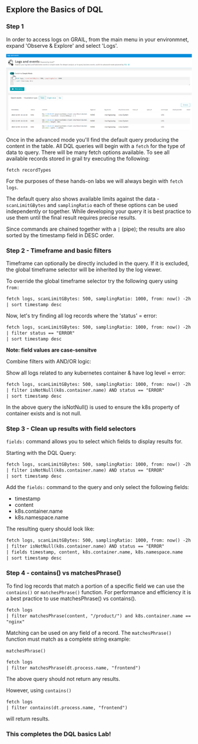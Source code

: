 ## Explore the Basics of DQL

### Step 1

In order to access logs on GRAIL, from the main menu in your environmnet, expand 'Observe & Explore' and select 'Logs'.

![Logs & Events Viewer](../assets/images/Log_viewer.png)

Once in the advanced mode you'll find the default query producing the content in the table. All DQL queries will begin with a `fetch` for the type of data to query. There will be many fetch options available. To see all available records stored in grail try executing the following:

```
fetch recordTypes
```

For the purposes of these hands-on labs we will always begin with `fetch logs`.

The default query also shows available limits against the data - `scanLimitGBytes` and `samplingRatio` each of these options can be used independently or together. While developing your query it is best practice to use them until the final result requires precise results.

Since commands are chained together with a `|` (pipe); the results are also sorted by the timestamp field in DESC order.

### Step 2 - Timeframe and basic filters

Timeframe can optionally be directly included in the query. If it is excluded, the global timeframe selector will be inherited by the log viewer.

To override the global timeframe selector try the following query using `from:`

```
fetch logs, scanLimitGBytes: 500, samplingRatio: 1000, from: now() -2h
| sort timestamp desc
```

Now, let's try finding all log records where the 'status' = error:

```
fetch logs, scanLimitGBytes: 500, samplingRatio: 1000, from: now() -2h
| filter status == "ERROR"
| sort timestamp desc
```

**Note: field values are case-sensitve**

Combine filters with AND/OR logic:

Show all logs related to any kubernetes container & have log level = error:

```
fetch logs, scanLimitGBytes: 500, samplingRatio: 1000, from: now() -2h
| filter isNotNull(k8s.container.name) AND status == "ERROR"
| sort timestamp desc
```

In the above query the isNotNull() is used to ensure the k8s property of container exists and is not null.

### Step 3 - Clean up results with field selectors

`fields:` command allows you to select which fields to display results for.

Starting with the DQL Query:

```
fetch logs, scanLimitGBytes: 500, samplingRatio: 1000, from: now() -2h
| filter isNotNull(k8s.container.name) AND status == "ERROR"
| sort timestamp desc
```

Add the `fields:` command to the query and only select the following fields:

- timestamp
- content
- k8s.container.name
- k8s.namespace.name

The resulting query should look like:

```
fetch logs, scanLimitGBytes: 500, samplingRatio: 1000, from: now() -2h
| filter isNotNull(k8s.container.name) AND status == "ERROR"
| fields timestamp, content, k8s.container.name, k8s.namespace.name
| sort timestamp desc
```

### Step 4 - contains() vs matchesPhrase()

To find log records that match a portion of a specific field we can use the `contains()` or `matchesPhrase()` function. For performance and efficiency it is a best practice to use matchesPhrase() vs contains().

```
fetch logs
| filter matchesPhrase(content, "/product/") and k8s.container.name == "nginx"
```

Matching can be used on any field of a record. The `matchesPhrase()` function must match as a complete string example:

`matchesPhrase()`

```
fetch logs
| filter matchesPhrase(dt.process.name, "frontend")
```

The above query should not return any results.

However, using `contains()`

```
fetch logs
| filter contains(dt.process.name, "frontend")
```

will return results.

### This completes the DQL basics Lab!
